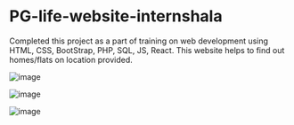 # PG-life-website-internshala
Completed this project as a part of training on web development using HTML, CSS, BootStrap, PHP, SQL, JS, React. This website helps to find out homes/flats on location provided.


![image](https://github.com/Tejas-warade/PG-Life-Website-Internshala/assets/108890932/b5859d9c-99ea-4852-8576-cca8203ac96d)

![image](https://github.com/Tejas-warade/PG-Life-Website-Internshala/assets/108890932/d5a90dc4-69f6-4467-8ee7-b6674dbc3fce)

![image](https://github.com/Tejas-warade/PG-Life-Website-Internshala/assets/108890932/298587a8-bd97-45c4-a244-139a210636be)
